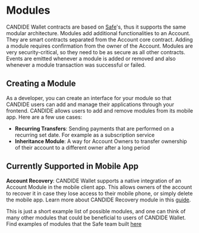# Modules

CANDIDE Wallet contracts are based on [Safe](https://safe.global)'s, thus it supports the same modular architecture. Modules add additional functionalities to an Account. They are smart contracts separated from the Account core contract. Adding a module requires confirmation from the owner of the Account. Modules are very security-critical, so they need to be as secure as all other contracts. Events are emitted whenever a module is added or removed and also whenever a module transaction was successful or failed.

## Creating a Module

As a developer, you can create an interface for your module so that CANDIDE users can add and manage their applications through your frontend. CANDIDE allows users to add and remove modules from its mobile app. Here are a few use cases:

- **Recurring Transfers**: Sending payments that are performed on a recurring set date. For example as a subscription service
- **Inheritance Module**: A way for Account Owners to transfer ownership of their account to a different owner after a long period

## Currently Supported in Mobile App

**Account Recovery**: CANDIDE Wallet supports a native integration of an Account Module in the mobile client app. This allows owners of the account to recover it in case they lose access to their mobile phone, or simply delete the mobile app. Learn more about CANDIDE Recovery module in this [guide](../../getting-started//guides/3-recover-your-account.md).

This is just a short example list of possible modules, and one can think of many other modules that could be beneficial to users of CANDIDE Wallet. Find examples of modules that the Safe team built [here](https://github.com/safe-global/safe-modules)
